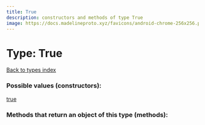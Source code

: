 ```yaml
---
title: True
description: constructors and methods of type True
image: https://docs.madelineproto.xyz/favicons/android-chrome-256x256.png
---
```

# Type: True  
[Back to types index](index.md)



### Possible values (constructors):

[true](../constructors/true.md)  



### Methods that return an object of this type (methods):



